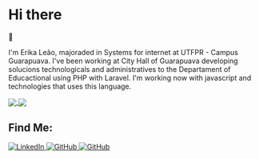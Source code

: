 <h1>Hi there</h1> 👋

I'm Erika Leão, majoraded in Systems for internet at UTFPR - Campus Guarapuava. I've been working at City Hall of Guarapuava developing solucions technologicals and administratives to the Departament of Educactional using PHP with Laravel. I'm working now with javascript and technologies that uses this language.


<a href="https://github.com/leaoerikaleao/github-readme-stats">
	<img align="center" src="https://github-readme-stats.vercel.app/api/top-langs/?username=leaoerikaleao&layout=compact" />
</a>
<a href="https://github.com/leaoerikaleao/leaoerikaleao">
	<img align="center" src="https://github-readme-stats.vercel.app/api?username=leaoerikaleao&amp;&include_all_commits=true;show_icons=true&amp;line_height=27&amp;count_private=true&amp;title_color=E2BFC5&amp;text_color=E2BFC5&amp;icon_color=EECDC4&amp;bg_color=803965"/>
</a>

<h2>Find Me:</h1>
<a href="https://www.linkedin.com/in/leaoerikaleao/" target="_blank">
	<img alt="LinkedIn" src="https://img.shields.io/badge/linkedin%20-%230077B5.svg?&style=for-the-badge&logo=linkedin&logoColor=white"/>
</a>
<a href="https://github.com/leaoerikaleao" target="_blank">
	<img alt="GitHub" src="https://img.shields.io/badge/github%20-%23121011.svg?&style=for-the-badge&logo=github&logoColor=white"/>
</a>
  
<a href="https://github.com/leaoerikaleao" target="_blank">
	<img alt="GitHub" src="https://img.shields.io/badge/github%20-%23121011.svg?&style=for-the-badge&logo=github&logoColor=white"/>
</a>


